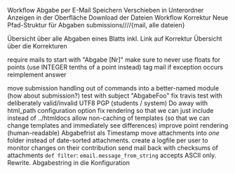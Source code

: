 Workflow Abgabe per E-Mail
	Speichern
	Verschieben in Unterordner
	Anzeigen in der Oberfläche
	Download der Dateien
Workflow Korrektur
Neue Pfad-Struktur für Abgaben submissions/<student>/<Blatt>/<timestamp>/{mail, alle dateien}


Übersicht über alle Abgaben eines Blatts inkl. Link auf Korrektur
Übersicht über die Korrekturen

require mails to start with "Abgabe [Nr]"
make sure to never use floats for points (use INTEGER tenths of a point instead)
tag mail if exception occurs
reimplement answer

move submission handling out of commands into a better-named module (how about submission?)
test with subject "AbgabeFoo"
fix travis
test with deliberately valid/invalid UTF8
PGP (students / system)
Do away with html_path configuration option
fix rendering so that we can just include instead of ../htmldocs
allow non-caching of templates (so that we can change templates and immediately see differences)
improve point rendering (human-readable)
Abgabefrist als Timestamp
move attachments into *one* folder instead of date-sorted attachments.
create a logfile per user to monitor changes on their contribution
send mail back with checksums of attachments
`def filter`: `email.message_from_string` accepts ASCII only. Rewrite.
Abgabestring in die Konfiguration
